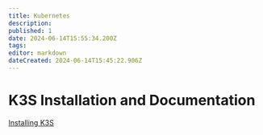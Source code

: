 ```yaml
---
title: Kubernetes
description: 
published: 1
date: 2024-06-14T15:55:34.200Z
tags: 
editor: markdown
dateCreated: 2024-06-14T15:45:22.906Z
---
```


# K3S Installation and Documentation

[Installing K3S](/Kubernetes/k3sinstallation)